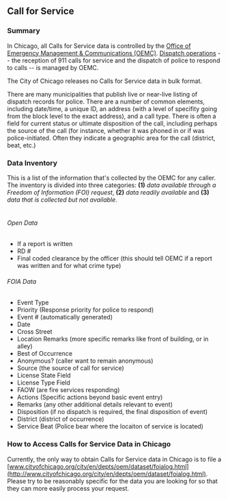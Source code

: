 ## Call for Service

### Summary

In Chicago, all Calls for Service data is controlled by the [Office of Emergency Management & Communications (OEMC)](http://www.cityofchicago.org/city/en/depts/oem.html). [Dispatch operations](http://www.cityofchicago.org/content/dam/city/depts/oemc/general/img/orgchart.htm) -- the reception of 911 calls for service and the dispatch of police to respond to calls -- is managed by OEMC.

The City of Chicago releases no Calls for Service data in bulk format. 

There are many municipalities that publish live or near-live listing of dispatch records for police. There are a number of common elements, including date/time, a unique ID, an address (with a level of specifity going from the block level to the exact address), and a call type. There is often a field for current status or ultimate disposition of the call, including perhaps the source of the call (for instance, whether it was phoned in or if was police-initiated. Often they indicate a geographic area for the call (district, beat, etc.)


### Data Inventory

This is a list of the information that's collected by the OEMC for any caller. The inventory is divided into three categories: **(1)** *data available through a Freedom of Information (FOI) request*, **(2)** *data readily available* and **(3)** *data that is collected but not available*. <br><br>

###### Open Data
* <span class="available">              If a report is written
* <span class="available">              RD #
* <span class="available">              Final coded clearance by the officer (this should tell OEMC if a report was written and for what crime type)

###### FOIA Data
* <span class="foiable">                Event Type
* <span class="foiable">                Priority (Response priority for police to respond)
* <span class="foiable">                Event # (automatically generated)
* <span class="foiable">                Date
* <span class="foiable">                Cross Street
* <span class="foiable">                Location Remarks (more specific remarks like front of building, or in alley)
* <span class="foiable">                Best of Occurrence
* <span class="foiable">                Anonymous? (caller want to remain anonymous)
* <span class="foiable">                Source (the source of call for service)
* <span class="foiable">                License State Field
* <span class="foiable">                License Type Field
* <span class="foiable">                FAOW (are fire services responding)
* <span class="foiable">                Actions (Specific actions beyond basic event entry)
* <span class="foiable">                Remarks (any other additional details relevant to event)
* <span class="foiable">                Disposition (if no dispatch is required, the final disposition of event)
* <span class="foiable">                District (district of occurrence)
* <span class="foiable">                Service Beat (Police bear where the locaiton of service is located)


### How to Access Calls for Service Data in Chicago 
Currently, the only way to obtain Calls for Service data in Chicago is to file a [www.cityofchicago.org/city/en/depts/oem/dataset/foialog.html](http://www.cityofchicago.org/city/en/depts/oem/dataset/foialog.html). Please try to be reasonably specific for the data you are looking for so that they can more easily process your request.   
